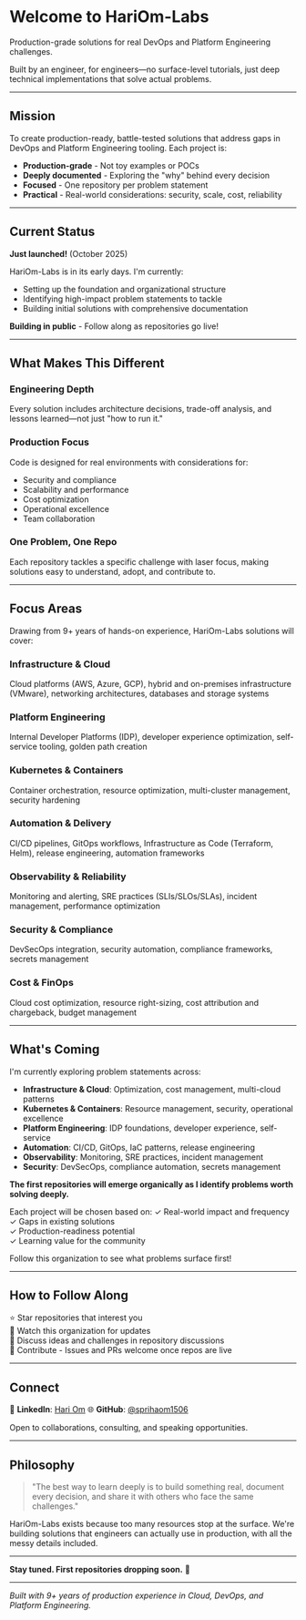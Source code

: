 # Welcome to HariOm-Labs

Production-grade solutions for real DevOps and Platform Engineering challenges.

Built by an engineer, for engineers—no surface-level tutorials, just deep technical implementations that solve actual problems.

---

## Mission

To create production-ready, battle-tested solutions that address gaps in DevOps and Platform Engineering tooling. Each project is:

- **Production-grade** - Not toy examples or POCs
- **Deeply documented** - Exploring the "why" behind every decision
- **Focused** - One repository per problem statement
- **Practical** - Real-world considerations: security, scale, cost, reliability

---

## Current Status

**Just launched!** (October 2025)

HariOm-Labs is in its early days. I'm currently:
- Setting up the foundation and organizational structure
- Identifying high-impact problem statements to tackle
- Building initial solutions with comprehensive documentation

**Building in public** - Follow along as repositories go live!

---

## What Makes This Different

### Engineering Depth
Every solution includes architecture decisions, trade-off analysis, and lessons learned—not just "how to run it."

### Production Focus
Code is designed for real environments with considerations for:
- Security and compliance
- Scalability and performance
- Cost optimization
- Operational excellence
- Team collaboration

### One Problem, One Repo
Each repository tackles a specific challenge with laser focus, making solutions easy to understand, adopt, and contribute to.

---

## Focus Areas

Drawing from 9+ years of hands-on experience, HariOm-Labs solutions will cover:

### Infrastructure & Cloud
Cloud platforms (AWS, Azure, GCP), hybrid and on-premises infrastructure (VMware), networking architectures, databases and storage systems

### Platform Engineering
Internal Developer Platforms (IDP), developer experience optimization, self-service tooling, golden path creation

### Kubernetes & Containers
Container orchestration, resource optimization, multi-cluster management, security hardening

### Automation & Delivery
CI/CD pipelines, GitOps workflows, Infrastructure as Code (Terraform, Helm), release engineering, automation frameworks

### Observability & Reliability
Monitoring and alerting, SRE practices (SLIs/SLOs/SLAs), incident management, performance optimization

### Security & Compliance
DevSecOps integration, security automation, compliance frameworks, secrets management

### Cost & FinOps
Cloud cost optimization, resource right-sizing, cost attribution and chargeback, budget management

---

## What's Coming

I'm currently exploring problem statements across:

- **Infrastructure & Cloud**: Optimization, cost management, multi-cloud patterns
- **Kubernetes & Containers**: Resource management, security, operational excellence
- **Platform Engineering**: IDP foundations, developer experience, self-service
- **Automation**: CI/CD, GitOps, IaC patterns, release engineering
- **Observability**: Monitoring, SRE practices, incident management
- **Security**: DevSecOps, compliance automation, secrets management

**The first repositories will emerge organically as I identify problems worth solving deeply.**

Each project will be chosen based on:
✓ Real-world impact and frequency  
✓ Gaps in existing solutions  
✓ Production-readiness potential  
✓ Learning value for the community  

Follow this organization to see what problems surface first!

---

## How to Follow Along

⭐ Star repositories that interest you  
👀 Watch this organization for updates  
💬 Discuss ideas and challenges in repository discussions  
🤝 Contribute - Issues and PRs welcome once repos are live  

---

## Connect

💼 **LinkedIn**: [Hari Om](https://www.linkedin.com/in/hari-om-7a83a6b8/)
🌐 **GitHub**: [@sprihaom1506](https://github.com/sprihaom1506)

Open to collaborations, consulting, and speaking opportunities.

---

## Philosophy

> "The best way to learn deeply is to build something real, document every decision, and share it with others who face the same challenges."

HariOm-Labs exists because too many resources stop at the surface. We're building solutions that engineers can actually use in production, with all the messy details included.

---

**Stay tuned. First repositories dropping soon.** 🚀

---

_Built with 9+ years of production experience in Cloud, DevOps, and Platform Engineering._